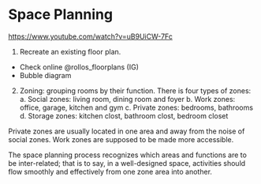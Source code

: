# Space Planning
https://www.youtube.com/watch?v=uB9UiCW-7Fc

1. Recreate an existing floor plan.
- Check online @rollos_floorplans (IG)
- Bubble diagram

2. Zoning: grouping rooms by their function.
There is four types of zones:
a. Social zones: living room, dining room and foyer
b. Work zones: office, garage, kitchen and gym
c. Private zones: bedrooms, bathrooms
d. Storage zones: kitchen clost, bathroom clost, bedroom closet

Private zones are usually located in one area and away from the noise of social zones.
Work zones are supposed to be made more accessible.

The space planning process recognizes which areas and functions are to be inter-related; that is to say, in a well-designed space, activities should flow smoothly and effectively from one zone area into another.